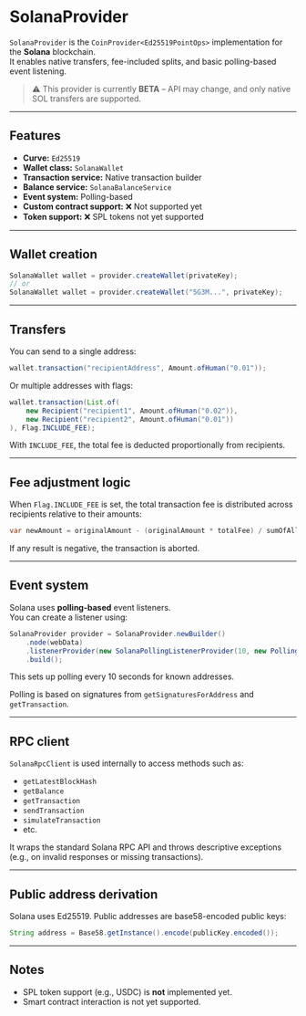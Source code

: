 # SolanaProvider

`SolanaProvider` is the `CoinProvider<Ed25519PointOps>` implementation for the **Solana** blockchain.  
It enables native transfers, fee-included splits, and basic polling-based event listening.

> ⚠️ This provider is currently **BETA** – API may change, and only native SOL transfers are supported.

---

## Features

- **Curve:** `Ed25519`
- **Wallet class:** `SolanaWallet`
- **Transaction service:** Native transaction builder
- **Balance service:** `SolanaBalanceService`
- **Event system:** Polling-based
- **Custom contract support:** ❌ Not supported yet
- **Token support:** ❌ SPL tokens not yet supported

---

## Wallet creation

```java
SolanaWallet wallet = provider.createWallet(privateKey);
// or
SolanaWallet wallet = provider.createWallet("5G3M...", privateKey);
```

---

## Transfers

You can send to a single address:

```java
wallet.transaction("recipientAddress", Amount.ofHuman("0.01"));
```

Or multiple addresses with flags:

```java
wallet.transaction(List.of(
    new Recipient("recipient1", Amount.ofHuman("0.02")),
    new Recipient("recipient2", Amount.ofHuman("0.01"))
), Flag.INCLUDE_FEE);
```

With `INCLUDE_FEE`, the total fee is deducted proportionally from recipients.

---

## Fee adjustment logic

When `Flag.INCLUDE_FEE` is set, the total transaction fee is distributed across recipients relative to their amounts:

```java
var newAmount = originalAmount - (originalAmount * totalFee) / sumOfAllAmounts;
```

If any result is negative, the transaction is aborted.

---

## Event system

Solana uses **polling-based** event listeners.  
You can create a listener using:

```java
SolanaProvider provider = SolanaProvider.newBuilder()
    .node(webData)
    .listenerProvider(new SolanaPollingListenerProvider(10, new PollingLimiterConfig()))
    .build();
```

This sets up polling every 10 seconds for known addresses.

Polling is based on signatures from `getSignaturesForAddress` and `getTransaction`.

---

## RPC client

`SolanaRpcClient` is used internally to access methods such as:

- `getLatestBlockHash`
- `getBalance`
- `getTransaction`
- `sendTransaction`
- `simulateTransaction`
- etc.

It wraps the standard Solana RPC API and throws descriptive exceptions (e.g., on invalid responses or missing transactions).

---

## Public address derivation

Solana uses Ed25519. Public addresses are base58-encoded public keys:

```java
String address = Base58.getInstance().encode(publicKey.encoded());
```

---

## Notes

- SPL token support (e.g., USDC) is **not** implemented yet.
- Smart contract interaction is not yet supported.